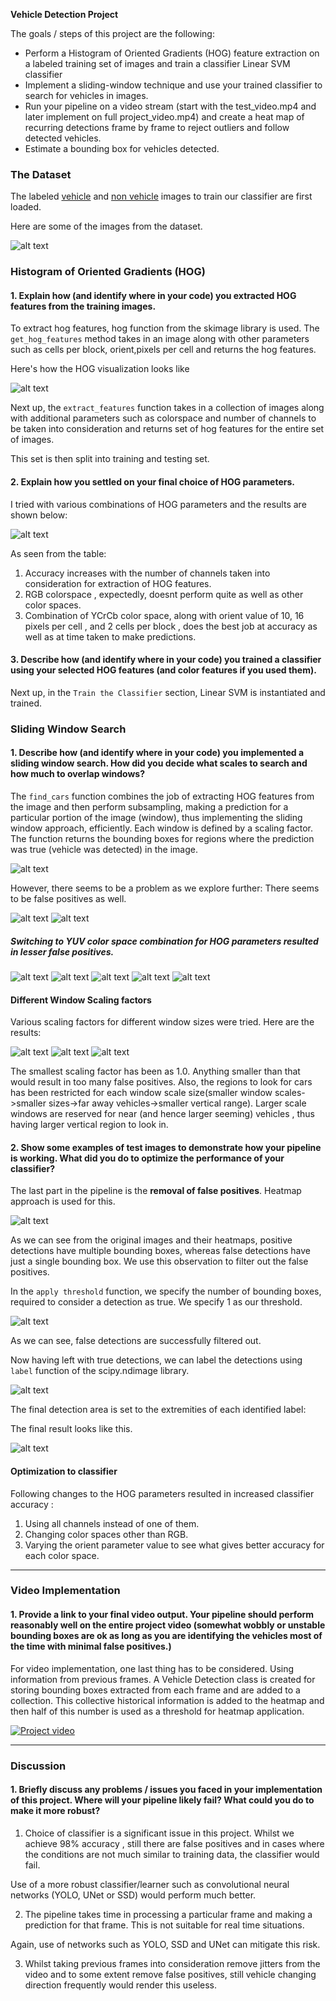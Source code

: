 **Vehicle Detection Project**

The goals / steps of this project are the following:

* Perform a Histogram of Oriented Gradients (HOG) feature extraction on a labeled training set of images and train a classifier Linear SVM classifier 
* Implement a sliding-window technique and use your trained classifier to search for vehicles in images.
* Run your pipeline on a video stream (start with the test_video.mp4 and later implement on full project_video.mp4) and create a heat map of recurring detections frame by frame to reject outliers and follow detected vehicles.
* Estimate a bounding box for vehicles detected.

[//]: # (Image References)
[image1]: ./images/Selection_003.png
[image2]: ./images/Selection_004.png
[image3]: ./images/Selection_005.png
[image4]: ./images/Selection_006.png
[image5]: ./images/Selection_013.png
[image6]: ./images/Selection_007.png
[image7]: ./images/Selection_008.png
[image8]: ./images/Selection_009.png
[image9]: ./images/Selection_0131.png
[image10]: ./images/Selection_014.png
[image11]: ./images/Selection_015.png
[image12]: ./images/Selection_016.png
[image13]: ./images/Selection_017.png
[image14]: ./images/Selection_018.png
[image15]: ./images/Selection_019.png
[image16]: ./images/Selection_020.png
[image17]: ./images/Selection_021.png
[image18]: ./images/Selection_022.png


### The Dataset

The labeled [vehicle](https://s3.amazonaws.com/udacity-sdc/Vehicle_Tracking/vehicles.zip) and [non vehicle](https://s3.amazonaws.com/udacity-sdc/Vehicle_Tracking/non-vehicles.zip) images to train our classifier are first loaded.

Here are some of the images from the dataset.

![alt text][image1]


### Histogram of Oriented Gradients (HOG)

#### 1. Explain how (and identify where in your code) you extracted HOG features from the training images.

To extract hog features, hog function from the skimage library is used.
The `get_hog_features` method takes in an image along with other parameters such as cells per block, orient,pixels per cell and returns the hog features.

Here's how the HOG visualization looks like

![alt text][image3]

Next up, the `extract_features` function takes in a collection of images along with additional parameters such as colorspace and number of channels to be taken into consideration and returns set of hog features for the entire set of images.

This set is then split into training and testing set.

#### 2. Explain how you settled on your final choice of HOG parameters.

I tried with various combinations of HOG parameters and the results are shown below:

![alt text][image2]

As seen from the table:
1. Accuracy increases with the number of channels taken into consideration for extraction of HOG features.
2. RGB colorspace , expectedly, doesnt perform quite as well as other color spaces.
3. Combination of YCrCb color space, along with orient value of 10, 16 pixels per cell , and 2 cells per block , does the best job at accuracy as well as at time taken to make predictions.

#### 3. Describe how (and identify where in your code) you trained a classifier using your selected HOG features (and color features if you used them).

Next up, in the `Train the Classifier` section, Linear SVM is instantiated and trained.

### Sliding Window Search

#### 1. Describe how (and identify where in your code) you implemented a sliding window search.  How did you decide what scales to search and how much to overlap windows?

The `find_cars` function combines the job of extracting HOG features from the image and then perform subsampling, making a prediction for a particular portion of the image (window), thus implementing the sliding window approach, efficiently. Each window is defined by a scaling factor. 
The function returns the bounding boxes for regions where the prediction was true (vehicle was detected) in the image.

![alt text][image4]

However, there seems to be a problem as we explore further:
There seems to be false positives as well. 

![alt text][image9]
![alt text][image10]


##### Switching to YUV color space combination for HOG parameters resulted in lesser false positives.

![alt text][image11]
![alt text][image12]
![alt text][image13]
![alt text][image14]
![alt text][image15]

#### Different Window Scaling factors

Various scaling factors for different window sizes were tried. Here are the results:

![alt text][image6]
![alt text][image7]
![alt text][image8]

The smallest scaling factor has been as 1.0. Anything smaller than that would result in too many false positives. Also, the regions to look for cars has been restricted for each window scale size(smaller window scales->smaller sizes->far away vehicles->smaller vertical range). Larger scale windows are reserved for near (and hence larger seeming) vehicles , thus having larger vertical region to look in.


#### 2. Show some examples of test images to demonstrate how your pipeline is working.  What did you do to optimize the performance of your classifier?

The last part in the pipeline is the **removal of false positives**. 
Heatmap approach is used for this.

![alt text][image16]

As we can see from the original images and their heatmaps, positive detections have multiple bounding boxes, whereas false detections have just a single bounding box. We use this observation to filter out the false positives.

In the `apply threshold` function, we specify the number of bounding boxes, required to consider a detection as true. We specify 1 as our threshold.

![alt text][image17]

As we can see, false detections are successfully filtered out.

Now having left with true detections, we can label the detections using `label` function of the scipy.ndimage library.

![alt text][image18]

The final detection area is set to the extremities of each identified label:

The final result looks like this.

![alt text][image5]

#### Optimization to classifier
Following changes to the HOG parameters resulted in increased classifier accuracy :
1. Using all channels instead of one of them.
2. Changing color spaces other than RGB.
3. Varying the orient parameter value to see what gives better accuracy for each color space.

---

### Video Implementation

#### 1. Provide a link to your final video output.  Your pipeline should perform reasonably well on the entire project video (somewhat wobbly or unstable bounding boxes are ok as long as you are identifying the vehicles most of the time with minimal false positives.)

For video implementation, one last thing has to be considered. Using information from previous frames. 
A Vehicle Detection class is created for storing bounding boxes extracted from each frame and are added to a collection.
This collective historical information is added to the heatmap and then half of this number is used as a threshold for heatmap application.

[![Project video](http://img.youtube.com/vi/r_Jc3SjHR7E/0.jpg)](http://www.youtube.com/watch?v=r_Jc3SjHR7E "Vehicle Detection Project Video.")

---

### Discussion

#### 1. Briefly discuss any problems / issues you faced in your implementation of this project.  Where will your pipeline likely fail?  What could you do to make it more robust?

1. Choice of classifier is a significant issue in this project. Whilst we achieve 98% accuracy , still there are false positives and in cases where the conditions are not much similar to training data, the classifier would fail.

Use of a more robust classifier/learner such as convolutional neural networks (YOLO, UNet or SSD) would perform much better.

2. The pipeline takes time in processing a particular frame and making a prediction for that frame. This is not suitable for real time situations.

Again, use of networks such as YOLO, SSD and UNet can mitigate this risk.

3. Whilst taking previous frames into consideration remove jitters from the video and to some extent remove false positives, still vehicle changing direction frequently would render this useless.

